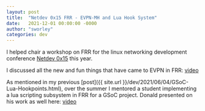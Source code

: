 ```yaml
---
layout: post
title:  "Netdev 0x15 FRR - EVPN-MH and Lua Hook System"
date:   2021-12-01 00:00:00 -0000
author: "sworley"
categories: dev
---
```


I helped chair a workshop on FRR for the linux networking development conference
[Netdev 0x15](https://netdevconf.info/0x15/session.html?FRR-Workshop) this year.

I discussed all the new and fun things that have came to EVPN in FRR: [video](https://youtu.be/_8R1MYP7M48?t=1875)

As mentioned in my previous [post]({{ site.url }}/dev/2021/06/04/GSoC-Lua-Hookpoints.html), 
over the summer I mentored a student implementing a lua scripting subsystem in 
FRR for a GSoC project. Donald presented on his work as well here: [video](https://www.youtube.com/watch?v=_8R1MYP7M48&t=1051s)

